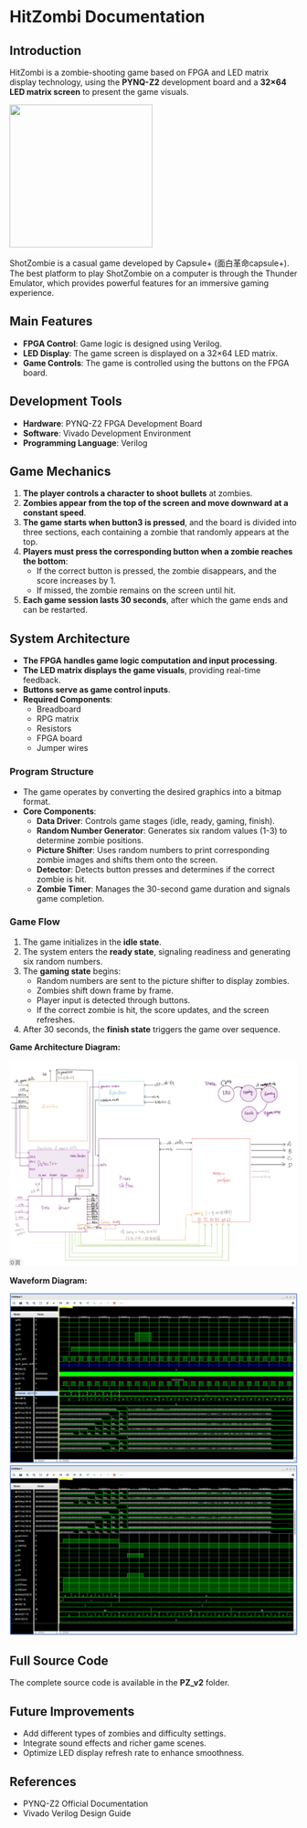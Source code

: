 # HitZombi Documentation

## Introduction
HitZombi is a zombie-shooting game based on FPGA and LED matrix display technology, using the **PYNQ-Z2** development board and a **32×64 LED matrix screen** to present the game visuals.

<img src="https://github.com/user-attachments/assets/b9fcb5a3-5a06-4287-b6a9-1a841a4ed1f1" width="250" height="250">

ShotZombie is a casual game developed by Capsule+ (面白革命capsule+). The best platform to play ShotZombie on a computer is through the Thunder Emulator, which provides powerful features for an immersive gaming experience.

## Main Features
- **FPGA Control**: Game logic is designed using Verilog.
- **LED Display**: The game screen is displayed on a 32×64 LED matrix.
- **Game Controls**: The game is controlled using the buttons on the FPGA board.

## Development Tools
- **Hardware**: PYNQ-Z2 FPGA Development Board
- **Software**: Vivado Development Environment
- **Programming Language**: Verilog

## Game Mechanics
1. **The player controls a character to shoot bullets** at zombies.
2. **Zombies appear from the top of the screen and move downward at a constant speed**.
3. **The game starts when button3 is pressed**, and the board is divided into three sections, each containing a zombie that randomly appears at the top.
4. **Players must press the corresponding button when a zombie reaches the bottom**:
   - If the correct button is pressed, the zombie disappears, and the score increases by 1.
   - If missed, the zombie remains on the screen until hit.
5. **Each game session lasts 30 seconds**, after which the game ends and can be restarted.

## System Architecture
- **The FPGA handles game logic computation and input processing**.
- **The LED matrix displays the game visuals**, providing real-time feedback.
- **Buttons serve as game control inputs**.
- **Required Components**:
  - Breadboard
  - RPG matrix
  - Resistors
  - FPGA board
  - Jumper wires

### **Program Structure**
- The game operates by converting the desired graphics into a bitmap format.
- **Core Components**:
  - **Data Driver**: Controls game stages (idle, ready, gaming, finish).
  - **Random Number Generator**: Generates six random values (1-3) to determine zombie positions.
  - **Picture Shifter**: Uses random numbers to print corresponding zombie images and shifts them onto the screen.
  - **Detector**: Detects button presses and determines if the correct zombie is hit.
  - **Zombie Timer**: Manages the 30-second game duration and signals game completion.

### **Game Flow**
1. The game initializes in the **idle state**.
2. The system enters the **ready state**, signaling readiness and generating six random numbers.
3. The **gaming state** begins:
   - Random numbers are sent to the picture shifter to display zombies.
   - Zombies shift down frame by frame.
   - Player input is detected through buttons.
   - If the correct zombie is hit, the score updates, and the screen refreshes.
4. After 30 seconds, the **finish state** triggers the game over sequence.

**Game Architecture Diagram:**

<img src="https://github.com/yensha/PunchZombi/blob/main/Testing_File/IMG_0728.png?raw=true" >

**Waveform Diagram:**

<img src="https://github.com/yensha/PunchZombi/blob/main/Testing_File/%E8%9E%A2%E5%B9%95%E6%93%B7%E5%8F%96%E7%95%AB%E9%9D%A2%202024-06-24%20153232.png?raw=true" >
<img src="https://github.com/yensha/PunchZombi/blob/main/Testing_File/%E8%9E%A2%E5%B9%95%E6%93%B7%E5%8F%96%E7%95%AB%E9%9D%A2%202024-06-24%20153304.png?raw=true" >

## Full Source Code
The complete source code is available in the **PZ_v2** folder.

## Future Improvements
- Add different types of zombies and difficulty settings.
- Integrate sound effects and richer game scenes.
- Optimize LED display refresh rate to enhance smoothness.

## References
- PYNQ-Z2 Official Documentation
- Vivado Verilog Design Guide
